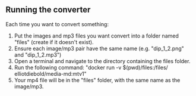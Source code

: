 ## Running the converter

Each time you want to convert something:
1. Put the images and mp3 files you want convert into a folder named "files" (create if it doesn't exist).
2. Ensure each image/mp3 pair have the same name (e.g. "dip_1_2.png" and "dip_1_2.mp3")
3. Open a terminal and navigate to the directory containing the files folder.
4. Run the following command: "docker run -v $(pwd)/files:/files/ elliotdiebold/media-md:mtv1"
5. Your mp4 file will be in the "files" folder, with the same name as the image/mp3.